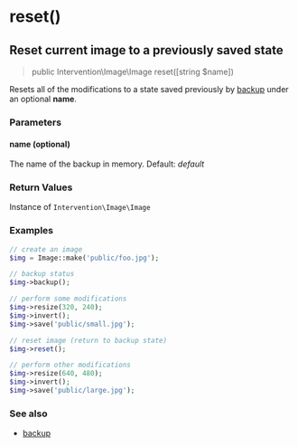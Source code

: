 # reset()
## Reset current image to a previously saved state

> public Intervention\Image\Image reset([string $name])

Resets all of the modifications to a state saved previously by [backup](/v2/api/backup) under an optional **name**.

### Parameters

#### name (optional)
The name of the backup in memory. Default: *default*


### Return Values
Instance of `Intervention\Image\Image`

### Examples

```php
// create an image
$img = Image::make('public/foo.jpg');

// backup status
$img->backup();

// perform some modifications
$img->resize(320, 240);
$img->invert();
$img->save('public/small.jpg');

// reset image (return to backup state)
$img->reset();

// perform other modifications
$img->resize(640, 480);
$img->invert();
$img->save('public/large.jpg');
```

### See also

- [backup](/v2/api/backup)
